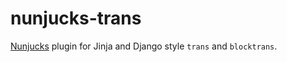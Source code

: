 # nunjucks-trans
[Nunjucks](https://github.com/mozilla/nunjucks) plugin for Jinja and Django style `trans` and `blocktrans`.
